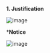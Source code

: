 <b> 1. Justification </b>

![image](https://github.com/user-attachments/assets/7e1b841c-ef5a-43c6-b25c-ce94402f161e)

*<b>Notice</b>

![image](https://github.com/user-attachments/assets/b0e289c3-1d06-4d6d-b115-1cc169aeb68c)
